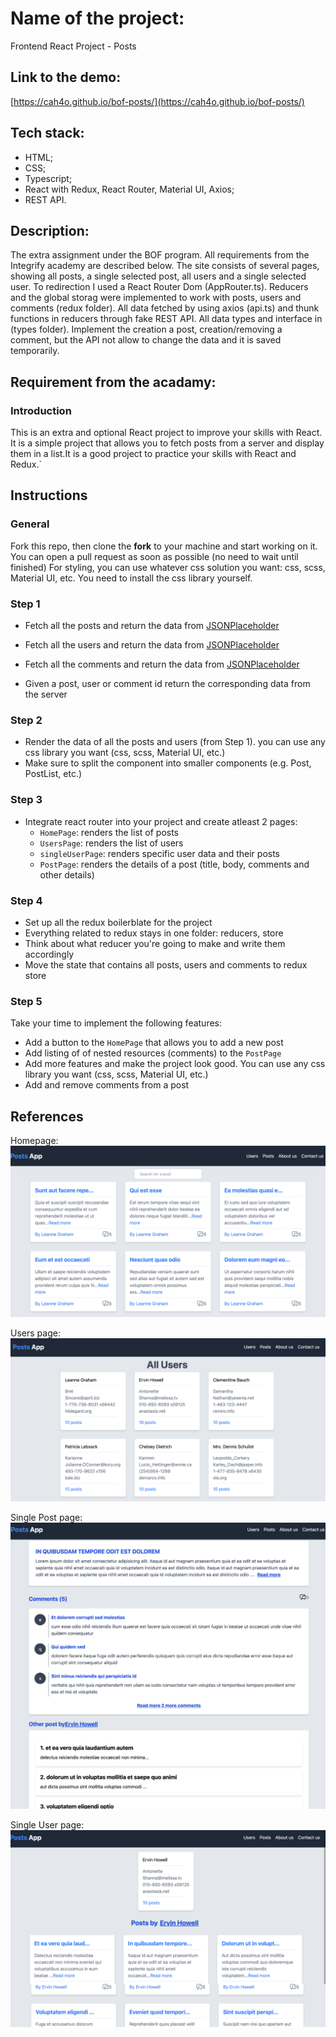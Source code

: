 # Name of the project: 
Frontend React Project - Posts

## Link to the demo: 
[https://cah4o.github.io/bof-posts/](https://cah4o.github.io/bof-posts/) 

## Tech stack: 
- HTML;
- CSS;
- Typescript;
- React with Redux, React Router, Material UI, Axios; 
- REST API.

## Description:
The extra assignment under the BOF program. All requirements from the Integrify academy are described below.
The site consists of several pages, showing all posts, a single selected post, all users and a single selected user. To redirection I used a React Router Dom (AppRouter.ts).
Reducers and the global storag were implemented to work with posts, users and comments (redux folder). All data fetched by using axios (api.ts) and thunk functions in reducers through fake REST API. All data types and interface in (types folder). Implement the creation a post, creation/removing a comment, but the API not allow to change the data and it is saved temporarily.


## Requirement from the acadamy:
### Introduction
This is an extra and optional React project to improve your skills with React.
It is a simple project that allows you to fetch posts from a server and display them in a list.It is a good project to practice your skills with React and Redux.`

## Instructions

### General

Fork this repo, then clone the **fork** to your machine and start working on it. You can open a pull request as soon as possible (no need to wait until finished)
For styling, you can use whatever css solution you want: css, scss, Material UI, etc.
You need to install the css library yourself.

### Step 1

- Fetch all the posts and return the data from [JSONPlaceholder](https://jsonplaceholder.typicode.com/posts)
- Fetch all the users and return the data from [JSONPlaceholder](https://jsonplaceholder.typicode.com/users)
- Fetch all the comments and return the data from [JSONPlaceholder](https://jsonplaceholder.typicode.com/comments)

- Given a post, user or comment id return the corresponding data from the server

### Step 2

- Render the data of all the posts and users (from Step 1). you can use any css library you want (css, scss, Material UI, etc.)
- Make sure to split the component into smaller components (e.g. Post, PostList, etc.)

### Step 3

- Integrate react router into your project and create atleast 2 pages:
  - `HomePage`: renders the list of posts
  - `UsersPage`: renders the list of users
  - `singleUserPage`: renders specific user data and their posts
  - `PostPage`: renders the details of a post (title, body, comments and other details)

### Step 4

- Set up all the redux boilerblate for the project
- Everything related to redux stays in one folder: reducers, store
- Think about what reducer you're going to make and write them accordingly
- Move the state that contains all posts, users and comments to redux store

### Step 5

Take your time to implement the following features:

- Add a button to the `HomePage` that allows you to add a new post
- Add listing of of nested resources (comments) to the `PostPage`
- Add more features and make the project look good. You can use any css library you want (css, scss, Material UI, etc.)
- Add and remove comments from a post


## References

Homepage:
![homepage/all posts](media/HomePage.png)

Users page:
![all users Page](media/UsersPage.png)

Single Post page:
![single users Page](media/SinglePostPage.png)

Single User page:
![single user Page](media/SingleUserPage.png)
